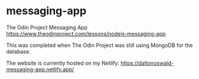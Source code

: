 # messaging-app

The Odin Project Messaging App
https://www.theodinproject.com/lessons/nodejs-messaging-app

This was completed when The Odin Project was still using MongoDB for the database.

The website is currently hosted on my Netlify: https://daltonoswald-messaging-app.netlify.app/
